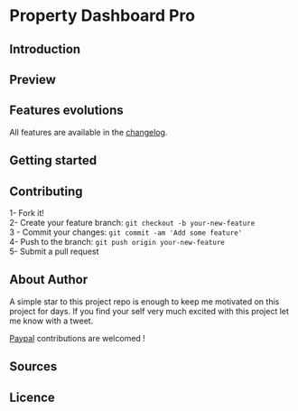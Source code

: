 # Property Dashboard Pro

## Introduction

## Preview

## Features evolutions

All features are available in the [changelog](/changelog.md).

## Getting started

## Contributing

1- Fork it!  
2- Create your feature branch: `git checkout -b your-new-feature`  
3 - Commit your changes: `git commit -am 'Add some feature'`  
4- Push to the branch: `git push origin your-new-feature`  
5- Submit a pull request

## About Author

A simple star to this project repo is enough to keep me motivated on this project for days. If you find your self very much excited with this project let me know with a tweet.

[Paypal](https://paypal.me/syl20pro) contributions are welcomed !

## Sources

## Licence
